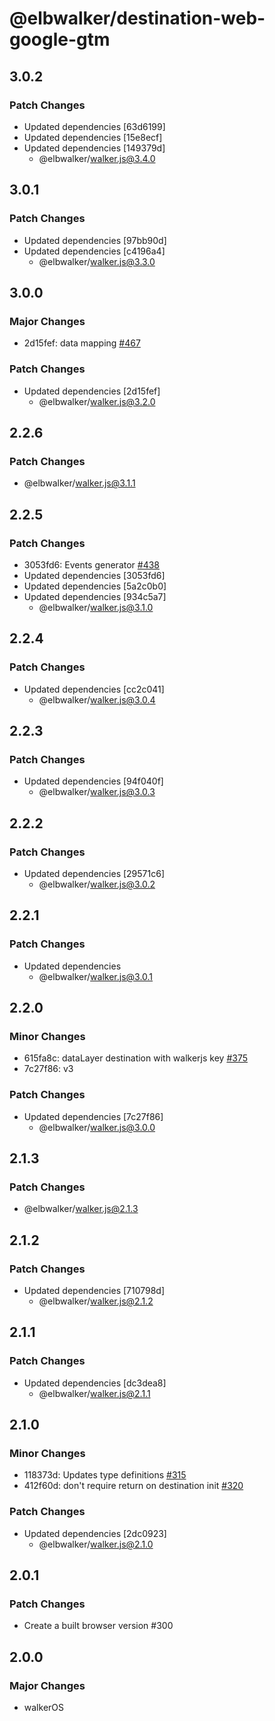 # @elbwalker/destination-web-google-gtm

## 3.0.2

### Patch Changes

- Updated dependencies [63d6199]
- Updated dependencies [15e8ecf]
- Updated dependencies [149379d]
  - @elbwalker/walker.js@3.4.0

## 3.0.1

### Patch Changes

- Updated dependencies [97bb90d]
- Updated dependencies [c4196a4]
  - @elbwalker/walker.js@3.3.0

## 3.0.0

### Major Changes

- 2d15fef: data mapping [#467](https://github.com/elbwalker/walkerOS/issues/467)

### Patch Changes

- Updated dependencies [2d15fef]
  - @elbwalker/walker.js@3.2.0

## 2.2.6

### Patch Changes

- @elbwalker/walker.js@3.1.1

## 2.2.5

### Patch Changes

- 3053fd6: Events generator
  [#438](https://github.com/elbwalker/walkerOS/issues/438)
- Updated dependencies [3053fd6]
- Updated dependencies [5a2c0b0]
- Updated dependencies [934c5a7]
  - @elbwalker/walker.js@3.1.0

## 2.2.4

### Patch Changes

- Updated dependencies [cc2c041]
  - @elbwalker/walker.js@3.0.4

## 2.2.3

### Patch Changes

- Updated dependencies [94f040f]
  - @elbwalker/walker.js@3.0.3

## 2.2.2

### Patch Changes

- Updated dependencies [29571c6]
  - @elbwalker/walker.js@3.0.2

## 2.2.1

### Patch Changes

- Updated dependencies
  - @elbwalker/walker.js@3.0.1

## 2.2.0

### Minor Changes

- 615fa8c: dataLayer destination with walkerjs key
  [#375](https://github.com/elbwalker/walkerOS/issues/375)
- 7c27f86: v3

### Patch Changes

- Updated dependencies [7c27f86]
  - @elbwalker/walker.js@3.0.0

## 2.1.3

### Patch Changes

- @elbwalker/walker.js@2.1.3

## 2.1.2

### Patch Changes

- Updated dependencies [710798d]
  - @elbwalker/walker.js@2.1.2

## 2.1.1

### Patch Changes

- Updated dependencies [dc3dea8]
  - @elbwalker/walker.js@2.1.1

## 2.1.0

### Minor Changes

- 118373d: Updates type definitions
  [#315](https://github.com/elbwalker/walkerOS/issues/315)
- 412f60d: don't require return on destination init
  [#320](https://github.com/elbwalker/walkerOS/issues/320)

### Patch Changes

- Updated dependencies [2dc0923]
  - @elbwalker/walker.js@2.1.0

## 2.0.1

### Patch Changes

- Create a built browser version #300

## 2.0.0

### Major Changes

- walkerOS
